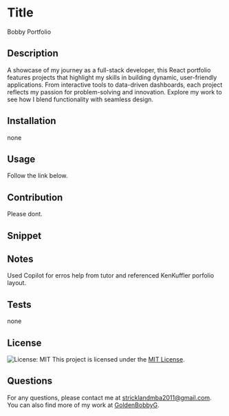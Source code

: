 
# Title
Bobby Portfolio

## Description
A showcase of my journey as a full-stack developer, this React portfolio features projects that highlight my skills in building dynamic, user-friendly applications. From interactive tools to data-driven dashboards, each project reflects my passion for problem-solving and innovation. Explore my work to see how I blend functionality with seamless design.

## Installation
none

## Usage
Follow the link below.

## Contribution
Please dont.

## Snippet

## Notes
Used Copilot for erros help from tutor and referenced KenKuffler porfolio layout. 

## Tests
none


## License
![License: MIT](https://img.shields.io/badge/License-MIT-yellow.svg)
This project is licensed under the [MIT License](https://opensource.org/licenses/MIT).



## Questions
For any questions, please contact me at [stricklandmba2011@gmail.com](mailto:stricklandmba2011@gmail.com).
You can also find more of my work at [GoldenBobbyG](https://github.com/GoldenBobbyG).
